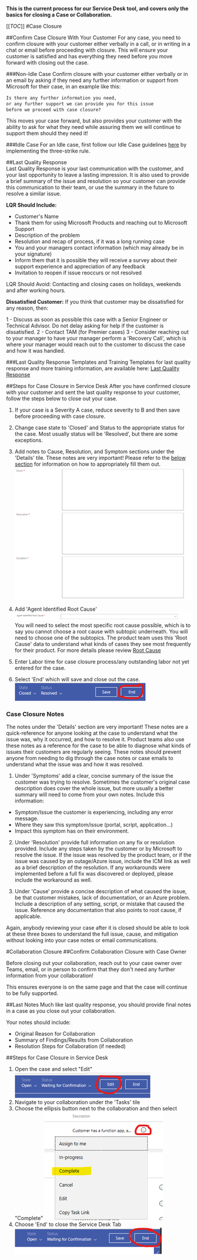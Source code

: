 **This is the current process for our Service Desk tool, and covers only the basics for closing a Case or Collaboration.**

[[_TOC_]]
#Case Closure

##Confirm Case Closure With Your Customer
For any case, you need to confirm closure with your customer either verbally in a call, or in writing in a chat or email before proceeding with closure. This will ensure your customer is satisfied and has everything they need before you move forward with closing out the case.

###Non-Idle Case
Confirm closure with your customer either verbally or in an email by asking if they need any further information or support from Microsoft for their case, in an example like this:

```
Is there any further information you need, 
or any further support we can provide you for this issue 
before we proceed with case closure?
```
This moves your case forward, but also provides your customer with the ability to ask for what they need while assuring them we will continue to support them should they need it!

###Idle Case
For an Idle case, first follow our Idle Case guidelines [here](https://dev.azure.com/Supportability/Big%20Data/_wiki/wikis/Big-Data.wiki/289639/Idle-Customers) by implementing the three-strike rule.

##Last Quality Response  
Last Quality Response is your last communication with the customer, and your last opportunity to leave a lasting impression. It is also used to provide a brief summary of the issue and resolution so your customer can provide this communication to their team, or use the summary in the future to resolve a similar issue.

**LQR Should Include:**
- Customer's Name
- Thank them for using Microsoft Products and reaching out to Microsoft Support
- Description of the problem
- Resolution and recap of process, if it was a long running case
- You and your managers contact information (which may already be in your signature)
- Inform them that it is possible they will receive a survey about their support experience and appreciation of any feedback
- Invitation to reopen if issue reoccurs or not resolved

LQR Should Avoid:
Contacting and closing cases on holidays, weekends and after working hours.

**Dissatisfied Customer:**
If you think that customer may be dissatisfied for any reason, then:

1 - Discuss as soon as possible this case with a Senior Engineer or Technical Advisor. Do not delay asking for help if the customer is dissatisfied.
2 - Contact TAM (for Premier cases)
3 - Consider reaching out to your manager to have your manager perform a 'Recovery Call', which is where your manager would reach out to the customer to discuss the case and how it was handled.

###Last Quality Response Templates and Training
Templates for last quality response and more training information, are available here: [Last Quality Response](https://dev.azure.com/Supportability/Big%20Data/_wiki/wikis/Big-Data.wiki/292872/Last-Quality-Response)

##Steps for Case Closure in Service Desk
After you have confirmed closure with your customer and sent the last quality response to your customer, follow the steps below to close out your case.

1. If your case is a Severity A case, reduce severity to B and then save before proceeding with case closure.
2. Change case state to 'Closed' and Status to the appropriate status for the case. Most usually status will be 'Resolved', but there are some exceptions.
3. Add notes to Cause, Resolution, and Symptom sections under the 'Details' tile. These notes are very important! Please refer to the [below section](https://dev.azure.com/Supportability/Big%20Data/_wiki/wikis/Big-Data.wiki?wikiVersion=GBwikiMaster&_a=edit&pagePath=%2FBig%20Data%2FSuppor%20Engineer%20Best%20Practices%2FCase%20Management%2FHow%20to%20Close%20a%20Case%20or%20Collab&pageId=289634&anchor=case-closure-notes) for information on how to appropriately fill them out.
![image.png](/.attachments/image-a8281a0f-f892-4a16-b3ed-8953ed5338cb.png)

4. Add 'Agent Identified Root Cause'
![image.png](/.attachments/image-2b7e9233-e796-4d28-b371-8db4b8e6bdd4.png)
You will need to select the most specific root cause possible, which is to say you cannot choose a root cause with subtopic underneath. You will need to choose one of the subtopics.
The product team uses this 'Root Cause' data to understand what kinds of cases they see most frequently for their product.  For more details please review [Root Cause](/Big-Data/Suppor-Engineer-Best-Practices/Case-Management/Root-Cause-|-RCA-Case-Management-Closure)

5. Enter Labor time for case closure process/any outstanding labor not yet entered for the case.
6. Select 'End' which will save and close out the case.
![image.png](/.attachments/image-bec87edc-28d3-4f1f-bfd6-e4fe8452c731.png)

### Case Closure Notes
The notes under the 'Details' section are very important! 
These notes are a quick-reference for anyone looking at the case to understand what the issue was, why it occurred, and how to resolve it. Product teams also use these notes as a reference for the case to be able to diagnose what kinds of issues their customers are regularly seeing.
These notes should prevent anyone from needing to dig through the case notes or case emails to understand what the issue was and how it was resolved.

1. Under 'Symptoms' add a clear, concise summary of the issue the customer was trying to resolve. Sometimes the customer's original case description does cover the whole issue, but more usually a better summary will need to come from your own notes. Include this information:
- Symptom/Issue the customer is experiencing, including any error message.
- Where they saw this symptom/issue (portal, script, application...)
- Impact this symptom has on their environment.

2. Under 'Resolution' provide full information on any fix or resolution provided. Include any steps taken by the customer or by Microsoft to resolve the issue.
If the issue was resolved by the product team, or if the issue was caused by an outage/Azure issue, include the ICM link as well as a brief description of the resolution.
If any workarounds were implemented before a full fix was discovered or deployed, please include the  workaround as well.

3. Under 'Cause' provide a concise description of what caused the issue, be that customer mistakes, lack of documentation, or an Azure problem. 
Include a description of any setting, script, or mistake that caused the issue.
Reference any documentation that also points to root cause, if applicable.


Again, anybody reviewing your case after it is closed should be able to look at these three boxes to understand the full issue, cause, and mitigation without looking into your case notes or email communications. 

#Collaboration Closure
##Confirm Collaboration Closure with Case Owner

Before closing out your collaboration, reach out to your case owner over Teams, email, or in person to confirm that they don't need any further information from your collaboration!

This ensures everyone is on the same page and that the case will continue to be fully supported.

##Last Notes
Much like last quality response, you should provide final notes in a case as you close out your collaboration.

Your notes should include:
- Original Reason for Collaboration
- Summary of Findings/Results from Collaboration
- Resolution Steps for Collaboration (if needed)

##Steps for Case Closure in Service Desk
1. Open the case and select "Edit" 
![image.png](/.attachments/image-deedf023-f576-4870-a257-8c565f4f20cd.png)
2. Navigate to your collaboration under the 'Tasks' tile
3. Choose the ellipsis button next to the collaboration and then select "Complete"
![image.png](/.attachments/image-1880766c-fa01-4453-9eec-20a15fb41771.png)
4. Choose 'End' to close the Service Desk Tab
![image.png](/.attachments/image-1f790a01-0ecb-43b0-8a37-f679e8101946.png)